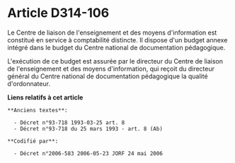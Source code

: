 # Article D314-106

Le Centre de liaison de l'enseignement et des moyens d'information est constitué en service à comptabilité distincte. Il
dispose d'un budget annexe intégré dans le budget du Centre national de documentation pédagogique.

L'exécution de ce budget est assurée par le directeur du Centre de liaison de l'enseignement et des moyens d'information, qui
reçoit du directeur général du Centre national de documentation pédagogique la qualité d'ordonnateur.

**Liens relatifs à cet article**

	**Anciens textes**:

	  - Décret n°93-718 1993-03-25 art. 8
	  - Décret n°93-718 du 25 mars 1993 - art. 8 (Ab)

	**Codifié par**:

	  - Décret n°2006-583 2006-05-23 JORF 24 mai 2006
